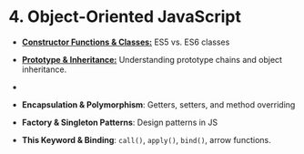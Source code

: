 # **4. Object-Oriented JavaScript**

- [**Constructor Functions & Classes:**](constructor-and-classes.md) ES5 vs. ES6 classes

- [**Prototype & Inheritance:**](prototype-and-inheritence.md) Understanding prototype chains and object inheritance.
- 
- **Encapsulation & Polymorphism**: Getters, setters, and method overriding

- **Factory & Singleton Patterns**: Design patterns in JS

- **This Keyword & Binding**: `call()`, `apply()`, `bind()`, arrow functions.